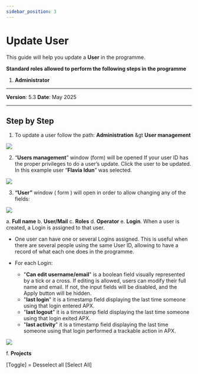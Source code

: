 ```yaml
---
sidebar_position: 3
---
```


# Update User

This guide will help you update a **User** in the programme.

**Standard roles allowed to perform the following steps in the programme**

1.	**Administrator**

------------

**Version**: 5.3
**Date**: May 2025

------------
## **Step by Step**

1. To update a user follow the path: 
**Administration** &gt **User management** 

![](/img/2.Users/UsersUpdate1.png)

2. “**Users management**” window (form) will be opened If your user ID has the proper privileges to do a user’s update. Click the user to be updated. In this example user “**Flavia Idun**” was selected. 

![](/img/2.Users/UsersUpdate2.png)

3. **“User”** window ( form ) will open in order to allow changing any of the fields:

![](/img/2.Users/UsersUpdate3.png)

a. **Full name**
b. **User/Mail**
c. **Roles**
d. **Operator**
e. **Login**. When a user is created, a Login is assigned to that user. 
* One user can have one or several Logins assigned. This is useful when there are several people using the same User ID, allowing to have a record of what each one does in the programme. 
* For each Login:

    * "**Can edit username/email**" is a boolean field visually represented by a tick or a cross. If editing is allowed, users can modify their full name and email. If not, the input fields will be disabled, and the Apply button will be hidden.
    * "**last login**" it is a timestamp field displaying the last time someone using that login entered APX.
    * "**last logout**" it is a timestamp field displaying the last time someone using that login exited APX.
    * "**last activity**" it is a timestamp field displaying the last time someone using that login performed a trackable action in APX.

![](/img/2.Users/UsersUpdate4.png)

f. **Projects**
    
  [Toggle] = Desselect all
  [Select  All]
    